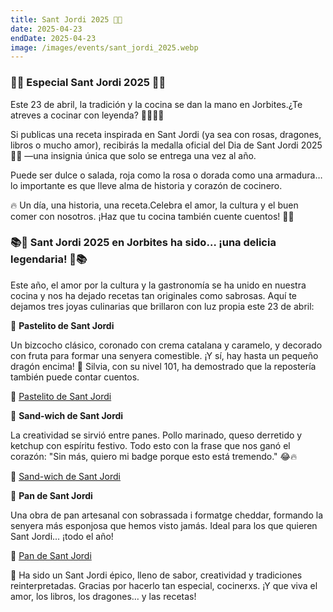 ```yaml
---
title: Sant Jordi 2025 🌹🐉
date: 2025-04-23
endDate: 2025-04-23
image: /images/events/sant_jordi_2025.webp
---
```


### 🐉🌹 Especial Sant Jordi 2025 🌹🐉

Este 23 de abril, la tradición y la cocina se dan la mano en Jorbites.¿Te atreves a cocinar con leyenda? 👩‍🍳📜✨

Si publicas una receta inspirada en Sant Jordi (ya sea con rosas, dragones, libros o mucho amor), recibirás la medalla oficial del Dia de Sant Jordi 2025 🏅🌹 —una insignia única que solo se entrega una vez al año.

Puede ser dulce o salada, roja como la rosa o dorada como una armadura… lo importante es que lleve alma de historia y corazón de cocinero.

🔥 Un día, una historia, una receta.Celebra el amor, la cultura y el buen comer con nosotros. ¡Haz que tu cocina también cuente cuentos! 📖🍴



### 📚🌹 Sant Jordi 2025 en Jorbites ha sido… ¡una delicia legendaria! 🌹📚

Este año, el amor por la cultura y la gastronomía se ha unido en nuestra cocina y nos ha dejado recetas tan originales como sabrosas. Aquí te dejamos tres joyas culinarias que brillaron con luz propia este 23 de abril:

 🍰 **Pastelito de Sant Jordi**

Un bizcocho clásico, coronado con crema catalana y caramelo, y decorado con fruta para formar una senyera comestible. ¡Y sí, hay hasta un pequeño dragón encima! 🐉
Silvia, con su nivel 101, ha demostrado que la repostería también puede contar cuentos.

📎 [Pastelito de Sant Jordi](https://jorbites.com/recipes/6807d08a8b0c828338a4a9af)

🥪 **Sand-wich de Sant Jordi**

La creatividad se sirvió entre panes. Pollo marinado, queso derretido y ketchup con espíritu festivo. Todo esto con la frase que nos ganó el corazón: "Sin más, quiero mi badge porque esto está tremendo." 😂🔥

📎 [Sand-wich de Sant Jordi](https://jorbites.com/recipes/680963445270fc7d4d945cb3)

🍞 **Pan de Sant Jordi**

Una obra de pan artesanal con sobrassada i formatge cheddar, formando la senyera más esponjosa que hemos visto jamás. Ideal para los que quieren Sant Jordi... ¡todo el año!

📎 [Pan de Sant Jordi](https://jorbites.com/recipes/680a5f9f2e97be6169665b13)

💚 Ha sido un Sant Jordi épico, lleno de sabor, creatividad y tradiciones reinterpretadas. Gracias por hacerlo tan especial, cocinerxs. ¡Y que viva el amor, los libros, los dragones… y las recetas!
